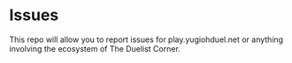 # Issues
This repo will allow you to report issues for play.yugiohduel.net or anything involving the ecosystem of The Duelist Corner.
